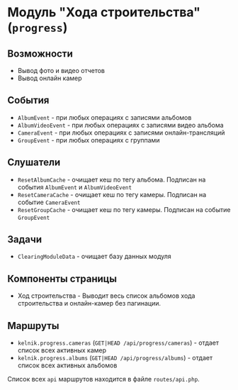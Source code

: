 # Модуль "Хода строительства" (`progress`)

## Возможности
* Вывод фото и видео отчетов
* Вывод онлайн камер

## События
* `AlbumEvent` - при любых операциях с записями альбомов
* `AlbumVideoEvent` - при любых операциях с записями видео альбома
* `CameraEvent` - при любых операциях с записями онлайн-трансляций
* `GroupEvent` - при любых операциях с группами

## Слушатели
* `ResetAlbumCache` - очищает кеш по тегу альбома. Подписан на события `AlbumEvent` и `AlbumVideoEvent`
* `ResetCameraCache` - очищает кеш по тегу камеры. Подписан на событие `CameraEvent`
* `ResetGroupCache` - очищает кеш по тегу камеры. Подписан на событие `GroupEvent`

## Задачи
* `ClearingModuleData` - очищает базу данных модуля

## Компоненты страницы
* Ход строительства - Выводит весь список альбомов хода строительства и онлайн-камер без пагинации.

## Маршруты
* `kelnik.progress.cameras` (`GET|HEAD /api/progress/cameras`) - отдает список всех активных камер
* `kelnik.progress.albums` (`GET|HEAD /api/progress/albums`) - отдает список всех активных альбомов

Список всех `api` маршрутов находится в файле `routes/api.php`.
